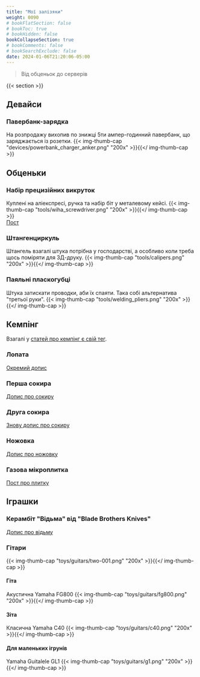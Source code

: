 ```yaml
---
title: "Мої залізяки"
weight: 0090
# bookFlatSection: false
# bookToc: true
# bookHidden: false
bookCollapseSection: true
# bookComments: false
# bookSearchExclude: false
date: 2024-01-06T21:20:06-05:00
---
```

> Від обценьок до серверів

{{< section >}}

## Девайси

### Павербанк-зарядка

На розпродажу вихопив по знижці 5ти ампер-годинний павербанк, що заряджається із розетки.
{{< img-thumb-cap "devices/powerbank_charger_anker.png" "200x" >}}{{</ img-thumb-cap >}}

## Обценьки

### Набір прецизійних викруток

Куплені на аліекспресі, ручка та набір біт у металевому кейсі.
{{< img-thumb-cap "tools/wiha_screwdriver.png" "200x" >}}{{</ img-thumb-cap >}}  
[Пост](/posts/2020/08/19/)

### Штангенциркуль

Штангель взагалі штука потрібна у господарстві, а особливо коли треба щось поміряти для 3Д-друку.
{{< img-thumb-cap "tools/calipers.png" "200x" >}}{{</ img-thumb-cap >}}

### Паяльні пласкогубці

Штука затискати проводки, аби їх спаяти. Така собі альтернатива "третьої руки".
{{< img-thumb-cap "tools/welding_pliers.png" "200x" >}}{{</ img-thumb-cap >}}

## Кемпінг

Взагалі у [статей про кемпінг є свій тег](/tags/camping/).

### Лопата

[Окремий допис](/posts/2021/01/26/)

### Перша сокира

[Допис про сокиру](/posts/2020/09/04/)

### Друга сокира

[Знову допис про сокиру](/posts/2021/01/18/)

### Ножовка

[Допис про ножовку](/posts/2020/12/12/)

### Газова мікроплитка

[Пост про плитку](/posts/2020/09/23/)

## Іграшки

### Керамбіт "Відьма" від "Blade Brothers Knives"

[Допис про відьму](/posts/2024/11/09/witch/)

### Гітари

{{< img-thumb-cap "toys/guitars/two-001.png" "200x" >}}{{</ img-thumb-cap >}}

#### Гіта

Акустична Yamaha FG800
{{< img-thumb-cap "toys/guitars/fg800.png" "200x" >}}{{</ img-thumb-cap >}}

#### Зіта

Класична Yamaha C40
{{< img-thumb-cap "toys/guitars/c40.png" "200x" >}}{{</ img-thumb-cap >}}

#### Для маленьких ігрунів

Yamaha Guitalele GL1
{{< img-thumb-cap "toys/guitars/g1.png" "200x" >}}{{</ img-thumb-cap >}}
